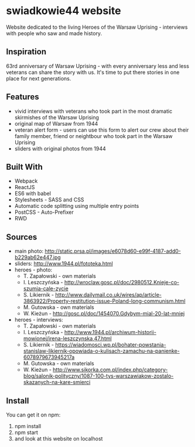 # swiadkowie44 website #

Website dedicated to the living Heroes of the Warsaw Uprising - interviews with people who saw and made history.

## Inspiration ##

63rd anniversary of Warsaw Uprising - with every anniversary less and less veterans can share the story with us. It's time to put there stories in one place for next generations.

## Features ##

* vivid interviews with veterans who took part in the most dramatic skirmishes of the Warsaw Uprising
* original map of Warsaw from 1944
* veteran alert form - users can use this form to alert our crew about their family member, friend or neightbour who took part in the Warsaw Uprising
* sliders with original photos from 1944

## Built With ##

* Webpack
* ReactJS
* ES6 with babel
* Stylesheets - SASS and CSS
* Automatic code splitting using multiple entry points
* PostCSS - Auto-Prefixer
* RWD

## Sources ##

* main photo: http://static.prsa.pl/images/e6078d60-e99f-4187-add0-b229ab62e447.jpg
* sliders: http://www.1944.pl/fototeka.html
* heroes - photo:
    * T. Zapałowski - own materials
    * I. Leszczyńska - http://wroclaw.gosc.pl/doc/2980512.Knieje-co-szumia-cale-zycie
    * S. Likiernik - http://www.dailymail.co.uk/wires/ap/article-3863922/Property-restitution-issue-Poland-long-communism.html
    * M. Gutowska - own materials
    * W. Kieżun - http://gosc.pl/doc/1454070.Gdybym-mial-20-lat-mniej
* heroes - interviews:
    * T. Zapałowski - own materials
    * I. Leszczyńska - http://www.1944.pl/archiwum-historii-mowionej/irena-leszczynska,47.html
    * S. Likiernik - https://wiadomosci.wp.pl/bohater-powstania-stanislaw-likiernik-opowiada-o-kulisach-zamachu-na-panienke-6078979673945217a
    * M. Gutowska - own materials
    * W. Kieżun - http://www.sikorka.com.pl/index.php/category-blog/salonik-polityczny/1087-100-tys-warszawiakow-zostalo-skazanych-na-kare-smierci


## Install ##

You can get it on npm:

1. npm install
2. npm start
3. and look at this website on localhost
